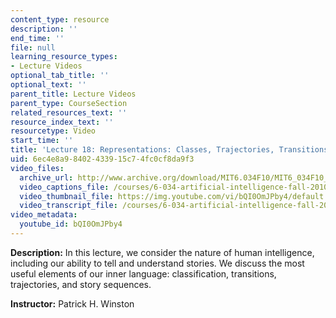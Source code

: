 ```yaml
---
content_type: resource
description: ''
end_time: ''
file: null
learning_resource_types:
- Lecture Videos
optional_tab_title: ''
optional_text: ''
parent_title: Lecture Videos
parent_type: CourseSection
related_resources_text: ''
resource_index_text: ''
resourcetype: Video
start_time: ''
title: 'Lecture 18: Representations: Classes, Trajectories, Transitions'
uid: 6ec4e8a9-8402-4339-15c7-4fc0cf8da9f3
video_files:
  archive_url: http://www.archive.org/download/MIT6.034F10/MIT6_034F10_lec18_300k.mp4
  video_captions_file: /courses/6-034-artificial-intelligence-fall-2010/d766fa7a789f5ec780f9df6258d336d5_bQI0OmJPby4.vtt
  video_thumbnail_file: https://img.youtube.com/vi/bQI0OmJPby4/default.jpg
  video_transcript_file: /courses/6-034-artificial-intelligence-fall-2010/0c98542b841b2aa8678b10de0db7487c_bQI0OmJPby4.pdf
video_metadata:
  youtube_id: bQI0OmJPby4
---
```


**Description:** In this lecture, we consider the nature of human intelligence, including our ability to tell and understand stories. We discuss the most useful elements of our inner language: classification, transitions, trajectories, and story sequences.

**Instructor:** Patrick H. Winston